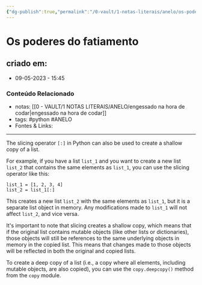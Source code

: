 ```yaml
---
{"dg-publish":true,"permalink":"/0-vault/1-notas-literais/anelo/os-poderes-do-fatiamento/","tags":["python","ANELO"],"dgHomeLink":true,"dgShowLocalGraph":true,"dgShowFileTree":true,"dgEnableSearch":true}
---
```


# Os poderes do fatiamento

## criado em: 
-  09-05-2023 - 15:45

### Conteúdo Relacionado
- notas: [[0 - VAULT/1 NOTAS LITERAIS/ANELO/engessado na hora de codar\|engessado na hora de codar]]
- tags: #python #ANELO 
- Fontes & Links: 

---

The slicing operator `[:]` in Python can also be used to create a shallow copy of a list. 

For example, if you have a list `list_1` and you want to create a new list `list_2` that contains the same elements as `list_1`, you can use the slicing operator like this:

```
list_1 = [1, 2, 3, 4]
list_2 = list_1[:]
```

This creates a new list `list_2` with the same elements as `list_1`, but it is a separate list object in memory. Any modifications made to `list_1` will not affect `list_2`, and vice versa.

It's important to note that slicing creates a shallow copy, which means that if the original list contains mutable objects (like other lists or dictionaries), those objects will still be references to the same underlying objects in memory in the copied list. This means that changes made to those objects will be reflected in both the original and copied lists.

To create a deep copy of a list (i.e., a copy where all elements, including mutable objects, are also copied), you can use the `copy.deepcopy()` method from the `copy` module.